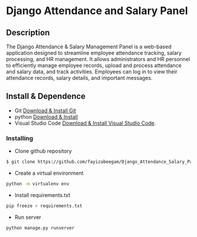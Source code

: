 Django Attendance and Salary Panel
===

## Description
The Django Attendance & Salary Management Panel is a web-based application designed to streamline employee attendance tracking, salary processing, and HR management. It allows administrators and HR personnel to efficiently manage employee records, upload and process attendance and salary data, and track activities. Employees can log in to view their attendance records, salary details, and important messages.

## Install & Dependence

- Git [Download & Install Git](https://git-scm.com/downloads)
- python [Download & Install](https://www.python.org/downloads/)
- Visual Studio Code [Download & Install Visual Studio Code](https://code.visualstudio.com/).

### Installing

* Clone github repository

```bash
$ git clone https://github.com/fayizabeegam/Django_Attendance_Salary_Panel.git
```

* Create a virtual environment

```bash
python -m virtualenv env
```

* Install requirements.txt

```bash
pip freeze > requirements.txt
```

* Run server

```bash
python manage.py runserver
```
